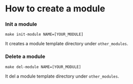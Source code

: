 # How to create a module

### Init a module

```
make init-module NAME=[YOUR_MODULE] 
```

It creates a module template directory under `other_modules`.


### Delete a module

```
make del-module NAME=[YOUR_MODULE] 
```

It del a module template directory under `other_modules`.



